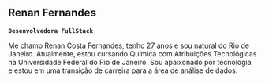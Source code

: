 ## Renan Fernandes

**`Desenvolvedora FullStack`**

Me chamo Renan Costa Fernandes, tenho 27 anos e sou natural do Rio de Janeiro. Atualmente, estou cursando Química com Atribuições Tecnológicas na Universidade Federal do Rio de Janeiro. Sou apaixonado por tecnologia e estou em uma transição de carreira para a área de análise de dados.
